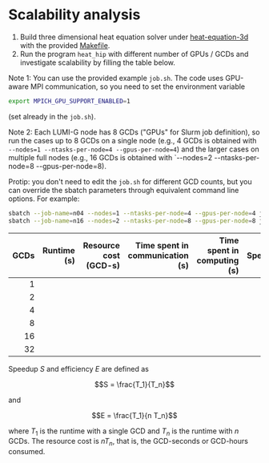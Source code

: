 # Scalability analysis

1. Build three dimensional heat equation solver under [heat-equation-3d](heat-equation-3d) with the provided [Makefile](heat-equation-3d/Makefile).
2. Run the program `heat_hip` with different number of GPUs / GCDs and investigate scalability by filling the table below.


Note 1: You can use the provided example `job.sh`. The code uses GPU-aware MPI communication, so you need to set the environment variable
```bash
export MPICH_GPU_SUPPORT_ENABLED=1
```
(set already in the `job.sh`).

Note 2: Each LUMI-G node has 8 GCDs ("GPUs" for Slurm job definition), so run the cases up to 8 GCDs on a single node (e.g., 4 GCDs is obtained with `--nodes=1 --ntasks-per-node=4 --gpus-per-node=4`)
and the larger cases on multiple full nodes (e.g., 16 GCDs is obtained with `--nodes=2 --ntasks-per-node=8 --gpus-per-node=8).

Protip: you don't need to edit the `job.sh` for different GCD counts, but you can override the sbatch parameters through equivalent command line options. For example:
```bash
sbatch --job-name=n04 --nodes=1 --ntasks-per-node=4 --gpus-per-node=4 job.sh
sbatch --job-name=n16 --nodes=2 --ntasks-per-node=8 --gpus-per-node=8 job.sh
```


| GCDs | Runtime (s) | Resource cost (GCD-s) | Time spent in communication (s) | Time spent in computing (s) | Speedup | Parallel efficiency |
| ---: | ----------: | --------------------: | ------------------------------: | --------------------------: | ------: | ------------------: |
|   1  |             |                       |                                 |                             |         |                     |
|   2  |             |                       |                                 |                             |         |                     |
|   4  |             |                       |                                 |                             |         |                     |
|   8  |             |                       |                                 |                             |         |                     |
|  16  |             |                       |                                 |                             |         |                     |
|  32  |             |                       |                                 |                             |         |                     |


Speedup $S$ and efficiency $E$ are defined as
```math
S = \frac{T_1}{T_n}
```
and
```math
E = \frac{T_1}{n T_n}
```
where $T_1$ is the runtime with a single GCD and $T_n$ is the runtime with $n$ GCDs.
The resource cost is $n T_n$, that is, the GCD-seconds or GCD-hours consumed.
